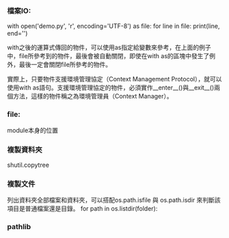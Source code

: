 ### 檔案IO:
with open('demo.py', 'r', encoding='UTF-8') as file:
    for line in file:
        print(line, end='')

with之後的運算式傳回的物件，可以使用as指定給變數來參考，在上面的例子中，file所參考到的物件，最後會被自動關閉，即使在with as的區塊中發生了例外，最後一定會關閉file所參考的物件。

實際上，只要物件支援環境管理協定（Context Management Protocol），就可以使用with as語句。支援環境管理協定的物件，必須實作__enter__()與__exit__()兩個方法，這樣的物件稱之為環境管理員（Context Manager）。



### __file__:
module本身的位置

### 複製資料夾
shutil.copytree

### 複製文件


列出資料夾全部檔案和資料夾，可以搭配os.path.isfile 與 os.path.isdir 來判斷該項目是普通檔案還是目錄。
for path in os.listdir(folder):

### pathlib
